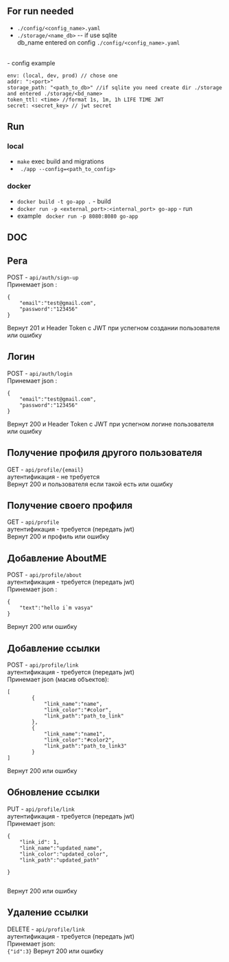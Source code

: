 ## For run needed
 - ```./config/<config_name>.yaml```
 - ```./storage/<name_db>``` -- if use sqlite
 <br> db_name entered on config ```./config/<config_name>.yaml ```
<br>
- config example <br>

```
env: (local, dev, prod) // chose one
addr: ":<port>"
storage_path: "<path_to_db>" //if sqlite you need create dir ./storage  and entered ./storage/<bd_name>
token_ttl: <time> //format 1s, 1m, 1h LIFE TIME JWT
secret: <secret_key> // jwt secret

```

## Run
 ### local
- ``` make ``` exec build and migrations
- ``` ./app --config=<path_to_config>```

 ### docker
 -  ``` docker build -t go-app . ``` - build <br>
 - ``` docker run -p <external_port>:<internal_port> go-app ``` - run <br>
 - example ```  docker run -p 8080:8080 go-app ```

## DOC
## Рега
POST - ``` api/auth/sign-up ``` <br>
Принемает json : <br>
```
{
    "email":"test@gmail.com",
    "password":"123456"
}

```

Вернут 201 и Header Token с JWT при успегном создании пользователя или ошибку <br>

## Логин
POST - ``` api/auth/login ``` <br>
Принемает json : <br>
```
{
    "email":"test@gmail.com",
    "password":"123456"
}

```

Вернут 200 и Header Token с JWT при успегном логине пользователя или ошибку <br>

## Получение профиля другого пользователя
GET - ``` api/profile/{email} ``` <br>
аутентификация - не требуется <br>
Вернут 200 и пользователя если такой есть или ошибку <br>


## Получение своего профиля
GET - ``` api/profile ``` <br>
аутентификация - требуется (передать jwt)  <br>
Вернут 200 и профиль или ошибку <br>

## Добавление AboutME
POST - ``` api/profile/about ``` <br>
аутентификация - требуется (передать jwt) <br>
Принемает json : <br>
```
{
    "text":"hello i`m vasya"
}

```
Вернут 200 или ошибку <br>

## Добавление ссылки
POST - ``` api/profile/link ``` <br>
аутентификация - требуется (передать jwt) <br>
Принемает json (масив объектов): <br>
```
[
        {
            "link_name":"name",
            "link_color":"#color",
            "link_path":"path_to_link"
        },
        {
            "link_name":"name1",
            "link_color":"#color2",
            "link_path":"path_to_link3"
        }
]

```
Вернут 200 или ошибку <br>

## Обновление ссылки
PUT - ``` api/profile/link ``` <br>
аутентификация - требуется (передать jwt) <br>
Принемает json: <br>
```
{
    "link_id": 1,
    "link_name":"updated_name",
    "link_color":"updated_color",
    "link_path":"updated_path"
  
}


```
Вернут 200 или ошибку <br>


## Удаление ссылки
DELETE - ``` api/profile/link ``` <br>
аутентификация - требуется (передать jwt) <br>
Принемает json: <br>
``` {"id":3} ```
Вернут 200 или ошибку <br>